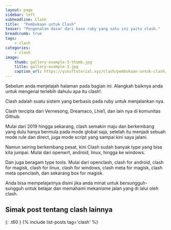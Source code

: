 ```yaml
---
layout: page
sidebar: left
subheadline: Clash
title:  "Pembukaan untuk Clash"
teaser: "Pengenalan dasar dari base ruby yang satu ini yaitu clash."
breadcrumb: true
tags:
    - clash
categories:
    - clash
image:
    thumb: gallery-example-3-thumb.jpg
    title: gallery-example-3.jpg
    caption_url: https://yusuftutorial.xyz/clash/pembukaan-untuk-clash/
---
```


Sebelum anda menjelajah halaman pada bagian ini. Alangkah baiknya anda untuk mengenal terlebih dahulu apa itu clash!.

Clash adalah suatu sistem yang berbasis pada ruby untuk menjalankan nya.

Clash tercipta dari Vernesong, Dreamaco, Lhie1, dan lain nya di komunitas Github.

Mulai dari 2019 hingga sekarang, clash semakin maju dan berkembang yang dulu hanya bermula pada mode global saja, setelah itu menjadi sebuah mode rule dan direct, juga mode script yang sampai kini saya jalani.

Namun seiring berkembang pesat, kini Clash sudah banyak type yang bisa kita jumpai. Mulai dari openwrt, android, linux, hingga ke windows.

Dan juga beragam type tools. Mulai dari openclash, clash for android, clash for magisk, clash for linux, clash for windows, clash meta for magisk, clash meta openclash, dan sekarang box for magisk.

Anda bisa mempelajarinya disini jika anda minat untuk bersungguh-sungguh untuk belajar dan memahami mekanisme jalan yang di lalui oleh clash.


## Simak post tentang clash lainnya
{: .t60 }
{% include list-posts tag='clash' %}
